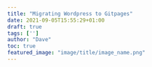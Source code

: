 ```yaml
---
title: "Migrating Wordpress to Gitpages"
date: 2021-09-05T15:55:29+01:00
draft: true
tags: ['']
author: "Dave"
toc: true
featured_image: "image/title/image_name.png"
---
```


